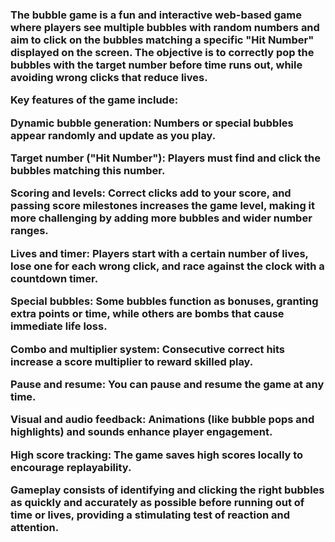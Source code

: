 <h3>
  The bubble game is a fun and interactive web-based game where players see multiple bubbles with random numbers and aim to click on the bubbles matching a specific "Hit Number" displayed on the screen. The objective is to correctly pop the bubbles with the target number before time runs out, while avoiding wrong clicks that reduce lives.

Key features of the game include:

Dynamic bubble generation: Numbers or special bubbles appear randomly and update as you play.

Target number ("Hit Number"): Players must find and click the bubbles matching this number.

Scoring and levels: Correct clicks add to your score, and passing score milestones increases the game level, making it more challenging by adding more bubbles and wider number ranges.

Lives and timer: Players start with a certain number of lives, lose one for each wrong click, and race against the clock with a countdown timer.

Special bubbles: Some bubbles function as bonuses, granting extra points or time, while others are bombs that cause immediate life loss.

Combo and multiplier system: Consecutive correct hits increase a score multiplier to reward skilled play.

Pause and resume: You can pause and resume the game at any time.

Visual and audio feedback: Animations (like bubble pops and highlights) and sounds enhance player engagement.

High score tracking: The game saves high scores locally to encourage replayability.

Gameplay consists of identifying and clicking the right bubbles as quickly and accurately as possible before running out of time or lives, providing a stimulating test of reaction and attention.
</h3>
